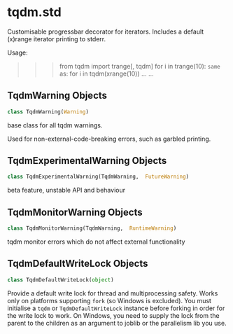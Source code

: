 <a name="tqdm.std"></a>
# tqdm.std

Customisable progressbar decorator for iterators.
Includes a default (x)range iterator printing to stderr.

Usage:
  >>> from tqdm import trange[, tqdm]
  >>> for i in trange(10): `same` as: for i in tqdm(xrange(10))
  ...     ...

<a name="tqdm.std.TqdmWarning"></a>
## TqdmWarning Objects

```python
class TqdmWarning(Warning)
```

base class for all tqdm warnings.

Used for non-external-code-breaking errors, such as garbled printing.

<a name="tqdm.std.TqdmExperimentalWarning"></a>
## TqdmExperimentalWarning Objects

```python
class TqdmExperimentalWarning(TqdmWarning,  FutureWarning)
```

beta feature, unstable API and behaviour

<a name="tqdm.std.TqdmMonitorWarning"></a>
## TqdmMonitorWarning Objects

```python
class TqdmMonitorWarning(TqdmWarning,  RuntimeWarning)
```

tqdm monitor errors which do not affect external functionality

<a name="tqdm.std.TqdmDefaultWriteLock"></a>
## TqdmDefaultWriteLock Objects

```python
class TqdmDefaultWriteLock(object)
```

Provide a default write lock for thread and multiprocessing safety.
Works only on platforms supporting `fork` (so Windows is excluded).
You must initialise a `tqdm` or `TqdmDefaultWriteLock` instance
before forking in order for the write lock to work.
On Windows, you need to supply the lock from the parent to the children as
an argument to joblib or the parallelism lib you use.

